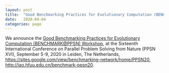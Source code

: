 ```yaml
---
layout: post
title:  "Good Benchmarking Practices for Evolutionary Computation (BENCHMARK@PPSN) Workshop"
date:   2020-04-04
categories: page
---
```


We announce the <a href="http://iao.hfuu.edu.cn/benchmark-ppsn20">Good Benchmarking Practices for Evolutionary Computation (BENCHMARK@PPSN) Workshop</a>, at the Sixteenth International Conference on Parallel Problem Solving from Nature (PPSN XVI), September 5-9, 2020 in Leiden, The Netherlands, <a href="https://sites.google.com/view/benchmarking-network/home/PPSN20">https://sites.google.com/view/benchmarking-network/home/PPSN20</a>, <a href="http://iao.hfuu.edu.cn/benchmark-ppsn20">http://iao.hfuu.edu.cn/benchmark-ppsn20</a>.
